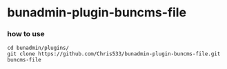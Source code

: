 # bunadmin-plugin-buncms-file

### how to use

```
cd bunadmin/plugins/
git clone https://github.com/Chris533/bunadmin-plugin-buncms-file.git buncms-file
```
